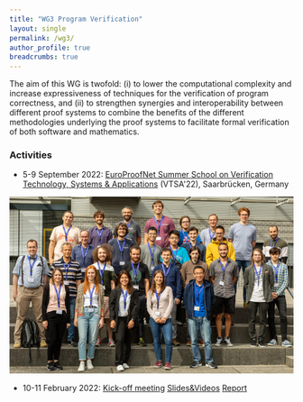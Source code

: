 ```yaml
---
title: "WG3 Program Verification"
layout: single
permalink: /wg3/
author_profile: true
breadcrumbs: true
---
```


The aim of this WG is twofold: (i) to lower the computational complexity and
increase expressiveness of techniques for the verification of program
correctness, and (ii) to strengthen synergies and interoperability between
different proof systems to combine the benefits of the different methodologies
underlying the proof systems to facilitate formal verification of both software
and mathematics.

### Activities

- 5-9 September 2022: [EuroProofNet Summer School on Verification Technology, Systems & Applications](https://resources.mpi-inf.mpg.de/departments/rg1/conferences/vtsa22/) (VTSA'22), Saarbrücken, Germany

<img src="/_pages/WG3/Sep2022/vtsa22.jpg"/>

- 10-11 February 2022: [Kick-off meeting](../wg3-meeting1) [Slides&Videos](https://europroofnet.github.io/wg3-meeting1-program) [Report](https://europroofnet.github.io/_pages/WG3/Feb2022/ReportWG3meeting.pdf)

